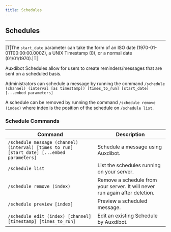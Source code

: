 ```yaml
---
title: Schedules
---
```


## Schedules

-----

|T|The `start_date` parameter can take the form of an ISO date (1970-01-01T00:00:00.000Z), a UNIX Timestamp (0), or a normal date (01/01/1970).|T|

Auxdibot Schedules allow for users to create reminders/messages that are sent on a scheduled basis.

Administrators can schedule a message by running the command `/schedule (channel) (interval [as timestamp]) [times_to_run] [start_date] [...embed parameters]`

A schedule can be removed by running the command `/schedule remove (index)` where index is the position of the schedule on `/schedule list`.

### Schedule Commands

| Command  | Description |
| ------------- | ------------------- |
| `/schedule message (channel) (interval) [times to run] [start_date] [...embed parameters]`| Schedule a message using Auxdibot. |  
| `/schedule list` | List the schedules running on your server. |
| `/schedule remove (index)`| Remove a schedule from your server. It will never run again after deletion. |
| `/schedule preview [index]`| Preview a scheduled message. |
| `/schedule edit (index) [channel] [timestamp] [times_to_run]`| Edit an existing Schedule by Auxdibot. |


